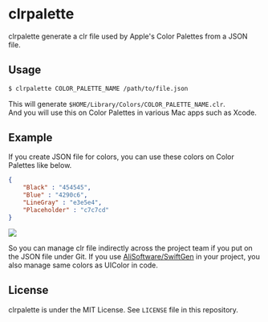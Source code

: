 # clrpalette
clrpalette generate a clr file used by Apple's Color Palettes from a JSON file.  

## Usage
```bash
$ clrpalette COLOR_PALETTE_NAME /path/to/file.json
```

This will generate `$HOME/Library/Colors/COLOR_PALETTE_NAME.clr`.  
And you will use this on Color Palettes in various Mac apps such as Xcode.  

## Example
If you create JSON file for colors, you can use these colors on Color Palettes like below.  

```json
{
    "Black" : "454545",
    "Blue" : "4290c6",
    "LineGray" : "e3e5e4",
    "Placeholder" : "c7c7cd"
}
```

![](../Resources/color_palette.png)

So you can manage clr file indirectly across the project team if you put on the JSON file under Git.
If you use [AliSoftware/SwiftGen](https://github.com/AliSoftware/SwiftGen) in your project, you also manage same colors as UIColor in code.  

## License
clrpalette is under the MIT License. See `LICENSE` file in this repository.
